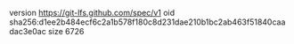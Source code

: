 version https://git-lfs.github.com/spec/v1
oid sha256:d1ee2b484ecf6c2a1b578f180c8d231dae210b1bc2ab463f51840caadac3e0ac
size 6726
